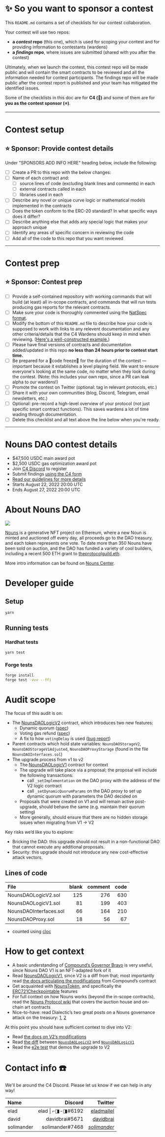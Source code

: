 # ✨ So you want to sponsor a contest

This `README.md` contains a set of checklists for our contest collaboration.

Your contest will use two repos:

- **a _contest_ repo** (this one), which is used for scoping your contest and for providing information to contestants (wardens)
- **a _findings_ repo**, where issues are submitted (shared with you after the contest)

Ultimately, when we launch the contest, this contest repo will be made public and will contain the smart contracts to be reviewed and all the information needed for contest participants. The findings repo will be made public after the contest report is published and your team has mitigated the identified issues.

Some of the checklists in this doc are for **C4 (🐺)** and some of them are for **you as the contest sponsor (⭐️)**.

---

# Contest setup

## ⭐️ Sponsor: Provide contest details

Under "SPONSORS ADD INFO HERE" heading below, include the following:

- [ ] Create a PR to this repo with the below changes:
- [ ] Name of each contract and:
  - [ ] source lines of code (excluding blank lines and comments) in each
  - [ ] external contracts called in each
  - [ ] libraries used in each
- [ ] Describe any novel or unique curve logic or mathematical models implemented in the contracts
- [ ] Does the token conform to the ERC-20 standard? In what specific ways does it differ?
- [ ] Describe anything else that adds any special logic that makes your approach unique
- [ ] Identify any areas of specific concern in reviewing the code
- [ ] Add all of the code to this repo that you want reviewed

---

# Contest prep

## ⭐️ Sponsor: Contest prep

- [ ] Provide a self-contained repository with working commands that will build (at least) all in-scope contracts, and commands that will run tests producing gas reports for the relevant contracts.
- [ ] Make sure your code is thoroughly commented using the [NatSpec format](https://docs.soliditylang.org/en/v0.5.10/natspec-format.html#natspec-format).
- [ ] Modify the bottom of this `README.md` file to describe how your code is supposed to work with links to any relevent documentation and any other criteria/details that the C4 Wardens should keep in mind when reviewing. ([Here's a well-constructed example.](https://github.com/code-423n4/2021-06-gro/blob/main/README.md))
- [ ] Please have final versions of contracts and documentation added/updated in this repo **no less than 24 hours prior to contest start time.**
- [ ] Be prepared for a 🚨code freeze🚨 for the duration of the contest — important because it establishes a level playing field. We want to ensure everyone's looking at the same code, no matter when they look during the contest. (Note: this includes your own repo, since a PR can leak alpha to our wardens!)
- [ ] Promote the contest on Twitter (optional: tag in relevant protocols, etc.)
- [ ] Share it with your own communities (blog, Discord, Telegram, email newsletters, etc.)
- [ ] Optional: pre-record a high-level overview of your protocol (not just specific smart contract functions). This saves wardens a lot of time wading through documentation.
- [ ] Delete this checklist and all text above the line below when you're ready.

---

# Nouns DAO contest details

- $47,500 USDC main award pot
- $2,500 USDC gas optimization award pot
- Join [C4 Discord](https://discord.gg/code4rena) to register
- Submit findings [using the C4 form](https://code4rena.com/contests/2022-08-nounsdao-contest/submit)
- [Read our guidelines for more details](https://docs.code4rena.com/roles/wardens)
- Starts August 22, 2022 20:00 UTC
- Ends August 27, 2022 20:00 UTC

# About Nouns DAO

![](https://i.imgur.com/ZTZrWxw.png)

[Nouns](https://nouns.wtf) is a generative NFT project on Ethereum, where a new Noun is minted and auctioned off every day, all proceeds go to the DAO treasury, and each token represents one vote. To date more than 350 Nouns have been sold on auction, and the DAO has funded a variety of cool builders, including a recent 500 ETH grant to [theprotocolguild.eth](https://nouns.wtf/vote/108).

More intro information can be found on [Nouns Center](https://nouns.center/).

# Developer guide

## Setup

```sh
yarn
```

## Running tests

### Hardhat tests

```sh
yarn test
```

### Forge tests

```sh
forge install
forge test -vvv --ffi
```

# Audit scope

The focus of this audit is on:

- The [NounsDAOLogicV2](https://github.com/code-423n4/2022-08-nounsdao/blob/c1c7c6201d0247f92472419ff657b570f9104565/contracts/governance/NounsDAOLogicV2.sol) contract, which introduces two new features:
  - Dynamic quorum ([spec](https://github.com/nounsDAO/nouns-tech/tree/main/dynamic-quorum))
  - Voting gas refund ([spec](https://github.com/nounsDAO/nouns-tech/tree/main/vote-refund))
  - A fix to how `votingDelay` is used ([bug report](https://github.com/nounsDAO/nouns-diligence/blob/main/reports/proposal-58.md#major))
- Parent contracts which hold state variables: `NounsDAOStorageV2`, `NounsDAOStorageV1Adjusted`, `NounsDAOProxyStorage` (found in the file `NounsDAOInterfaces.sol`)
- The upgrade process from v1 to v2
  - The [NounsDAOLogicV1](https://github.com/code-423n4/2022-08-nounsdao/blob/c1c7c6201d0247f92472419ff657b570f9104565/contracts/governance/NounsDAOLogicV1.sol) contract for context
  - The upgrade will take place via a proposal; the proposal will include the following transactions:
    - call `_setImplementation` on the DAO proxy with the address of the V2 logic contract
    - call `_setDynamicQuorumParams` on the DAO proxy to set up dynamic quorum with parameters the DAO decided on
  - Proposals that were created on V1 and will remain active post-upgrade, should behave the same (e.g. maintain their quorum setting)
  - More generally, should ensure that there are no hidden storage issues when migrating from V1 → V2

Key risks we’d like you to explore:

- Bricking the DAO: this upgrade should not result in a non-functional DAO that cannot execute any additional proposals.
- Security: this upgrade should not introduce any new cost-effective attack vectors.

## Lines of code

| File                   | blank | comment | code |
| :--------------------- | ----: | ------: | ---: |
| NounsDAOLogicV2.sol    |   125 |     276 |  630 |
| NounsDAOLogicV1.sol    |    81 |     199 |  403 |
| NounsDAOInterfaces.sol |    66 |     164 |  210 |
| NounsDAOProxy.sol      |    18 |      56 |   67 |

- counted using [cloc](https://github.com/AlDanial/cloc)

# How to get context

- A basic understanding of [Compound’s Governor Bravo](https://compound.finance/docs/governance) is very useful, since Nouns DAO V1 is an NFT-adapted fork of it
- Read [NounsDAOLogicV1](https://github.com/code-423n4/2022-08-nounsdao/blob/c1c7c6201d0247f92472419ff657b570f9104565/contracts/governance/NounsDAOLogicV1.sol), since V2 is a diff from that; most importantly read [the docs articulating the modifications](https://github.com/code-423n4/2022-08-nounsdao/blob/c1c7c6201d0247f92472419ff657b570f9104565/contracts/governance/NounsDAOLogicV1.sol#L27) from Compound’s contract
- Get acquainted with [NounsToken](https://github.com/code-423n4/2022-08-nounsdao/blob/c1c7c6201d0247f92472419ff657b570f9104565/contracts/NounsToken.sol), and specifically the [ERC721Checkpointable](https://github.com/code-423n4/2022-08-nounsdao/blob/c1c7c6201d0247f92472419ff657b570f9104565/contracts/base/ERC721Checkpointable.sol) features
- For full context on how Nouns works (beyond the in-scope contracts), read the [Nouns Protocol wiki](https://www.notion.so/32e4f0bf74fe433e927e2ea35e52a507) that covers the auction house and on-chain art contracts
- Nice-to-have: read Dialectic’s two great posts on a Nouns governance attack on the treasury: [1](https://dialectic.ch/editorial/nouns-governance-attack), [2](https://dialectic.ch/editorial/nouns-governance-attack-2)

At this point you should have sufficient context to dive into V2:

- Read [the docs on V2’s modifications](https://github.com/code-423n4/2022-08-nounsdao/blob/c1c7c6201d0247f92472419ff657b570f9104565/contracts/governance/NounsDAOLogicV2.sol#L30)
- Read [the diff](https://gist.github.com/eladmallel/f8ab6b9e5a1bf664666a562b4f6429fd) between [`NounsDAOLogicV2`](https://github.com/code-423n4/2022-08-nounsdao/blob/c1c7c6201d0247f92472419ff657b570f9104565/contracts/governance/NounsDAOLogicV2.sol) and [`NounsDAOLogicV1`](https://github.com/code-423n4/2022-08-nounsdao/blob/c1c7c6201d0247f92472419ff657b570f9104565/contracts/governance/NounsDAOLogicV1.sol)
- Read the [e2e test](https://github.com/code-423n4/2022-08-nounsdao/blob/c1c7c6201d0247f92472419ff657b570f9104565/test/governance/NounsDAO/V2/end2end.test.ts#L255) that demos the upgrade to V2

# Contact info ☎️

We'll be around the C4 Discord. Please let us know if we can help in any way!

| Name       |           Discord |                                          Twitter |
| :--------- | ----------------: | -----------------------------------------------: |
| elad       | elad \| ⌐◨-◨#6192 |     [eladmallel](https://twitter.com/eladmallel) |
| david      |    davidbrai#5671 |       [davidbrai](https://twitter.com/davidbrai) |
| solimander |   solimander#7468 | [_solimander_](https://twitter.com/_solimander_) |
